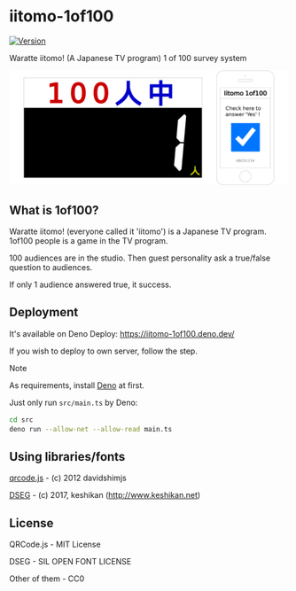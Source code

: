 # iitomo-1of100

[![Version](https://img.shields.io/github/v/release/aKuad/iitomo-1of100)](https://github.com/aKuad/iitomo-1of100/releases)

Waratte iitomo! (A Japanese TV program) 1 of 100 survey system

![Top image](./assets/top-image.webp)

## What is 1of100?

Waratte iitomo! (everyone called it 'iitomo') is a Japanese TV program. 1of100 people is a game in the TV program.

100 audiences are in the studio. Then guest personality ask a true/false question to audiences.

If only 1 audience answered true, it success.

## Deployment

It's available on Deno Deploy: <https://iitomo-1of100.deno.dev/>

If you wish to deploy to own server, follow the step.

> [!NOTE]
>
> As requirements, install [Deno](https://deno.com/) at first.

Just only run `src/main.ts` by Deno:

```sh
cd src
deno run --allow-net --allow-read main.ts
```

## Using libraries/fonts

[qrcode.js](https://davidshimjs.github.io/qrcodejs/) - (c) 2012 davidshimjs

[DSEG](https://www.keshikan.net/fonts-e.html) - (c) 2017, keshikan (<http://www.keshikan.net>)

## License

QRCode.js - MIT License

DSEG - SIL OPEN FONT LICENSE

Other of them - CC0
